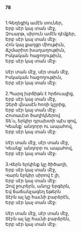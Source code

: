 **78**

\
1.Գեղեցիկ ամէն տուներ,\
 Երբ սէր կայ տան մէջ,\
 Զուարթ, սիրուն ամէն դէմքեր,\
 Երբ սէր կայ տան մէջ։\
 Հոն կայ քաղցր միութիւն,\
 Ճշմարիտ խաղաղութիւն,\
 Իսկական հաջողութիւն,\
 Երբ սէր կայ տան մէջ։\
\
 Սէր տան մէջ, սէր տան մէջ,\
 Իսկական հաջողութիւն,\
 Երբ սէր կայ տան մէջ։\
\
2.Պարզ խրճիթն է հրճուալից,\
 Երբ սէր կայ տան մէջ,\
 Զերծ վնասէն հոռի կըրից,\
 Երբ սէր կայ տան մէջ:\
 Հոտաւէտ ծաղիկներով\
 Տե՛ս, երկիր դրախտի պէս զով,\
 Կեանք՝ անդորր ու ապահով,\
 Երբ սէր կայ տան մէջ:\
\
 Սէր տան մէջ, սէր տան մէջ,\
 Կեանք՝ անդորր ու ապահով,\
 Երբ սէր կայ տան մէջ։\
\
3.Վերն երկինք կը ծիծաղի,\
 Երբ սէր կայ տան մէջ,\
 Վարն երկիր սիրով է լի,\
 Երբ սէր կայ տան մէջ։\
 Զով ջուրերն, անոյշ երգերն,\
 Եվ ճաճանչագեղ եթերն\
 Տէրն ալ կը հաւնի բարձրէն,\
 Երբ սէր կայ տան մէջ։\
\
 Սէր տան մէջ, սէր տան մէջ,\
 Տէրն ալ կը հաւնի բարձրեն,\
 Երբ սէր կայ տան մէջ։
